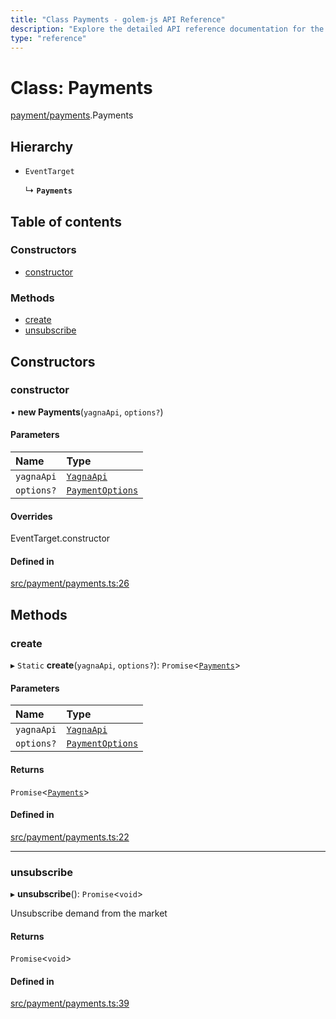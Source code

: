 ```yaml
---
title: "Class Payments - golem-js API Reference"
description: "Explore the detailed API reference documentation for the Class Payments within the golem-js SDK for the Golem Network."
type: "reference"
---
```

# Class: Payments

[payment/payments](../modules/payment_payments).Payments

## Hierarchy

- `EventTarget`

  ↳ **`Payments`**

## Table of contents

### Constructors

- [constructor](payment_payments.Payments#constructor)

### Methods

- [create](payment_payments.Payments#create)
- [unsubscribe](payment_payments.Payments#unsubscribe)

## Constructors

### constructor

• **new Payments**(`yagnaApi`, `options?`)

#### Parameters

| Name | Type |
| :------ | :------ |
| `yagnaApi` | [`YagnaApi`](../modules/utils_yagna_yagna#yagnaapi) |
| `options?` | [`PaymentOptions`](../interfaces/payment_payments.PaymentOptions) |

#### Overrides

EventTarget.constructor

#### Defined in

[src/payment/payments.ts:26](https://github.com/golemfactory/golem-js/blob/e10a928/src/payment/payments.ts#L26)

## Methods

### create

▸ `Static` **create**(`yagnaApi`, `options?`): `Promise`<[`Payments`](payment_payments.Payments)\>

#### Parameters

| Name | Type |
| :------ | :------ |
| `yagnaApi` | [`YagnaApi`](../modules/utils_yagna_yagna#yagnaapi) |
| `options?` | [`PaymentOptions`](../interfaces/payment_payments.PaymentOptions) |

#### Returns

`Promise`<[`Payments`](payment_payments.Payments)\>

#### Defined in

[src/payment/payments.ts:22](https://github.com/golemfactory/golem-js/blob/e10a928/src/payment/payments.ts#L22)

___

### unsubscribe

▸ **unsubscribe**(): `Promise`<`void`\>

Unsubscribe demand from the market

#### Returns

`Promise`<`void`\>

#### Defined in

[src/payment/payments.ts:39](https://github.com/golemfactory/golem-js/blob/e10a928/src/payment/payments.ts#L39)
